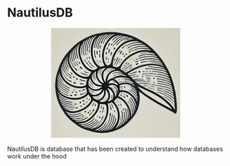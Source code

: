 # NautilusDB

<p align="center">
    <img width="300" src="images/Nautilus.png" alt="Material Bread logo">
</p>
NautilusDB is database that has been created to understand how databases work under the hood

